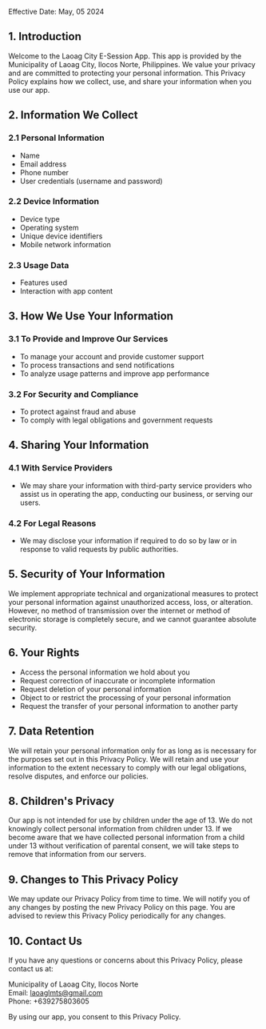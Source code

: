 <html lang="en">
<head>
    <meta charset="UTF-8">
    <meta name="viewport" content="width=device-width, initial-scale=1.0">
</head>
<body>
    <p>Effective Date: May, 05 2024</p>
    <h2>1. Introduction</h2>
    <p>Welcome to the Laoag City E-Session App. This app is provided by the Municipality of Laoag City, Ilocos Norte, Philippines. We value your privacy and are committed to protecting your personal information. This Privacy Policy explains how we collect, use, and share your information when you use our app.</p>
    <h2>2. Information We Collect</h2>
    <h3>2.1 Personal Information</h3>
    <ul>
        <li>Name</li>
        <li>Email address</li>
        <li>Phone number</li>
        <li>User credentials (username and password)</li>
    </ul>
    <h3>2.2 Device Information</h3>
    <ul>
        <li>Device type</li>
        <li>Operating system</li>
        <li>Unique device identifiers</li>
        <li>Mobile network information</li>
    </ul>
    <h3>2.3 Usage Data</h3>
    <ul>
        <li>Features used</li>
        <li>Interaction with app content</li>
    </ul>
    <h2>3. How We Use Your Information</h2>
    <h3>3.1 To Provide and Improve Our Services</h3>
    <ul>
        <li>To manage your account and provide customer support</li>
        <li>To process transactions and send notifications</li>
        <li>To analyze usage patterns and improve app performance</li>
    </ul>
    <h3>3.2 For Security and Compliance</h3>
    <ul>
        <li>To protect against fraud and abuse</li>
        <li>To comply with legal obligations and government requests</li>
    </ul>
    <h2>4. Sharing Your Information</h2>
    <h3>4.1 With Service Providers</h3>
    <ul>
        <li>We may share your information with third-party service providers who assist us in operating the app, conducting our business, or serving our users.</li>
    </ul>
    <h3>4.2 For Legal Reasons</h3>
    <ul>
        <li>We may disclose your information if required to do so by law or in response to valid requests by public authorities.</li>
    </ul>
    <h2>5. Security of Your Information</h2>
    <p>We implement appropriate technical and organizational measures to protect your personal information against unauthorized access, loss, or alteration. However, no method of transmission over the internet or method of electronic storage is completely secure, and we cannot guarantee absolute security.</p>
    <h2>6. Your Rights</h2>
    <ul>
        <li>Access the personal information we hold about you</li>
        <li>Request correction of inaccurate or incomplete information</li>
        <li>Request deletion of your personal information</li>
        <li>Object to or restrict the processing of your personal information</li>
        <li>Request the transfer of your personal information to another party</li>
    </ul>
    <h2>7. Data Retention</h2>
    <p>We will retain your personal information only for as long as is necessary for the purposes set out in this Privacy Policy. We will retain and use your information to the extent necessary to comply with our legal obligations, resolve disputes, and enforce our policies.</p>
    <h2>8. Children's Privacy</h2>
    <p>Our app is not intended for use by children under the age of 13. We do not knowingly collect personal information from children under 13. If we become aware that we have collected personal information from a child under 13 without verification of parental consent, we will take steps to remove that information from our servers.</p>
    <h2>9. Changes to This Privacy Policy</h2>
    <p>We may update our Privacy Policy from time to time. We will notify you of any changes by posting the new Privacy Policy on this page. You are advised to review this Privacy Policy periodically for any changes.</p>
    <h2>10. Contact Us</h2>
    <p>If you have any questions or concerns about this Privacy Policy, please contact us at:</p>
    <p>Municipality of Laoag City, Ilocos Norte<br>
    Email: <a href="mailto:laoaglmts@gmail.com">laoaglmts@gmail.com</a><br>
    Phone: +639275803605</p>
    <p>By using our app, you consent to this Privacy Policy.</p>
</body>
</html>
